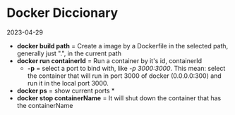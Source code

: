 # Docker Diccionary
2023-04-29

* **docker build path** = Create a image by a Dockerfile in the selected path, generally just ".", in the current path
* **docker run containerId** = Run a container by it's id, containerId
	* **-p** = select a port to bind with, like *-p 3000:3000*. This mean: select the container that will run in port 3000 of docker (0.0.0.0:300) and run it in the local port 3000.  
* **docker ps** = show current ports
	* 
* **docker stop containerName** = It will shut down the container that has the containerName 
